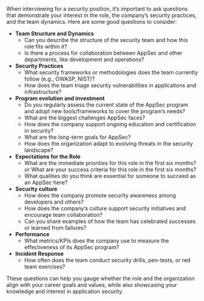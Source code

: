 When interviewing for a security position, it’s important to ask questions that demonstrate your interest in the role, the company’s security practices, and the team dynamics. Here are some good questions to consider:

* **Team Structure and Dynamics**
    * Can you describe the structure of the security team and how this role fits within it?
    * Is there a process for collaboration between AppSec and other departments, like development and operations?
* **Security Practices**
    * What security frameworks or methodologies does the team currently follow (e.g., OWASP, NIST)?
    * How does the team triage security vulnerabilities in applications and infrastructure?
* **Program evolution and investment**
    * Do you regularly assess the current state of the AppSec program and adopt new tools/frameworks to cover the program’s needs?
    * What are the biggest challenges AppSec faces?
    * How does the company support ongoing education and certification in security?
    * What are the long-term goals for AppSec?
    * How does the organization adapt to evolving threats in the security landscape?
* **Expectations for the Role**
    * What are the immediate priorities for this role in the first six months? or What are your success criteria for this role in the first six months?
    * What qualities do you think are essential for someone to succeed as an AppSec here?
* **Security culture**
    * How does the company promote security awareness among developers and others?
    * How does the company’s culture support security initiatives and encourage team collaboration?
    * Can you share examples of how the team has celebrated successes or learned from failures?
* **Performance**
    * What metrics/KPIs does the company use to measure the effectiveness of its AppSec program?
* **Incident Response**
    * How often does the team conduct security drills, pen-tests, or red team exercises?

These questions can help you gauge whether the role and the organization align with your career goals and values, while also showcasing your knowledge and interest in application security.

